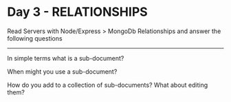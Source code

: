 # Day 3 - RELATIONSHIPS

Read Servers with Node/Express > MongoDb Relationships and answer the following questions
<hr>



In simple terms what is a sub-document?

When might you use a sub-document?

How do you add to a collection of sub-documents? What about editing them?